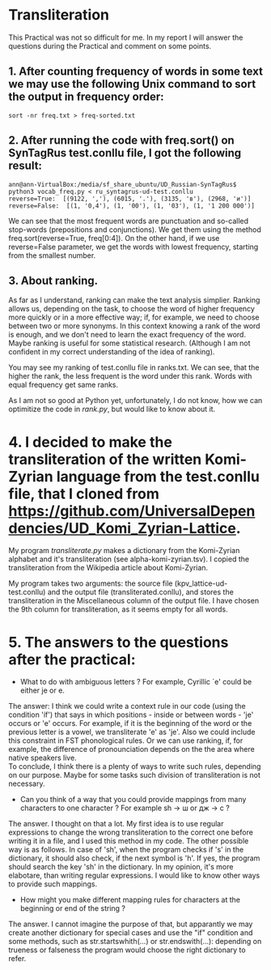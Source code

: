 # Transliteration

This Practical was not so difficult for me. In my report I will answer the questions during the Practical and comment on some points. 

## 1. After counting frequency of words in some text we may use the following Unix command to sort the output in frequency order:
```
sort -nr freq.txt > freq-sorted.txt 
```
## 2. After running the code with freq.sort() on SynTagRus test.conllu file, I got the following result: 
```
ann@ann-VirtualBox:/media/sf_share_ubuntu/UD_Russian-SynTagRus$ python3 vocab_freq.py < ru_syntagrus-ud-test.conllu
reverse=True:  [(9122, ','), (6015, '.'), (3135, 'в'), (2968, 'и')]
reverse=False:  [(1, '0,4'), (1, '00'), (1, '03'), (1, '1 200 000')]
```
We can see that the most frequent words are punctuation and so-called stop-words (prepositions and conjunctions). We get them using the method freq.sort(reverse=True, freq[0:4]).  On the other hand, if we use reverse=False parameter, we get the words with lowest frequency, starting from the smallest number. 

## 3. About ranking. 

As far as I understand, ranking can make the text analysis simplier. Ranking allows us, depending on the task, to choose the word of higher frequency more quickly or in a more effective way; if, for example, we need to choose between two or more synonyms. In this context knowing a rank of the word is enough, and we don't need to learn the exact frequency of the word. Maybe ranking is useful for some statistical research. (Although I am not confident in my correct understanding of the idea of ranking).

You may see my ranking of test.conllu file in ranks.txt. 
We can see, that the higher the rank, the less frequent is the word under this rank. Words with equal frequency get same ranks.

As I am not so good at Python yet, unfortunately, I do not know, how we can optimitize the code in _rank.py_, but would like to know about it.

# 4. I decided to make the transliteration of the written Komi-Zyrian language from the test.conllu file, that I cloned from https://github.com/UniversalDependencies/UD_Komi_Zyrian-Lattice. 

My program _transliterate.py_ makes a dictionary from the Komi-Zyrian alphabet and it's transliteration (see alpha-komi-zyrian.tsv). I copied the transliteration from the Wikipedia article about Komi-Zyrian. 

My program takes two arguments: the source file (kpv_lattice-ud-test.conllu) and the output file (transliterated.conllu), and stores the transliteration in the Miscellaneous column of the output file. I have chosen the 9th column for transliteration, as it seems empty for all words. 

# 5. The answers to the questions after the practical:

- What to do with ambiguous letters ? For example, Cyrillic `е' could be either je or e.

The answer: I think we could write a context rule in our code (using the condition 'íf') that says in which positions - inside or between words - 'je' occurs or 'e' occurs. For example, if it is the beginning of the word or the previous letter is a vowel, we transliterate 'e' as 'je'. Also we could include this constraint in FST phonological rules. Or we can use ranking, if, for example, the difference of pronounciation depends on the the area where native speakers live.   
To conclude, I think there is a plenty of ways to write such rules, depending on our purpose. Maybe for some tasks such division of transliteration is not necessary. 

- Can you think of a way that you could provide mappings from many characters to one character ? For example sh → ш or дж → c ?

The answer. I thought on that a lot. My first idea is to use regular expressions to change the wrong transliteration to the correct one before writing it in a file, and I used this method in my code. 
The other possible way is as follows. In case of 'sh', when the program checks if 's' in the dictionary, it should also check, if the next symbol is 'h'. If yes, the program should search the key 'sh' in the dictionary. In my opinion, it's more elabotare, than writing regular expressions. I would like to know other ways to provide such mappings. 

- How might you make different mapping rules for characters at the beginning or end of the string ?

The answer. I cannot imagine the purpose of that, but apparantly we may create another dictionary for special cases and use the "if" condition and some methods, such as str.startswhith(...) or str.endswith(...): depending on trueness or falseness the program would choose the right dictionary to refer. 



